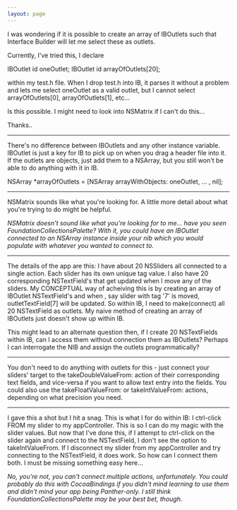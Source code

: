 ```yaml
---
layout: page
---
```


I was wondering if it is possible to create an array of IBOutlets such that Interface Builder will let me select these as outlets.

Currently, I've tried this, I declare

    
IBOutlet id oneOutlet;
IBOutlet id arrayOfOutlets[20];


within my test.h file.  When I drop test.h into IB, it parses it without a problem and lets me select oneOutlet as a valid outlet, but I cannot select arrayOfOutlets[0], arrayOfOutlets[1], etc...

Is this possible.  I might need to look into NSMatrix if I can't do this...

Thanks..

----

There's no difference between IBOutlets and any other instance variable. IBOutlet is just a key for IB to pick up on when you drag a header file into it. If the outlets are objects, just add them to a NSArray, but you still won't be able to do anything with it in IB.

    
NSArray *arrayOfOutlets = [NSArray arrayWithObjects: oneOutlet, ... , nil];


----

NSMatrix sounds like what you're looking for. A little more detail about what you're trying to do might be helpful.

*NSMatrix doesn't sound like what you're looking for to me... have you seen FoundationCollectionsPalette? With it, you could have an IBOutlet connected to an NSArray instance inside your nib which you would populate with whatever you wanted to connect to.*

----
The details of the app are this:  I have about 20 NSSliders all connected to a single action.  Each slider has its own unique tag value.  I also have 20 corresponding NSTextField's that get updated when I move any of the sliders.  My CONCEPTUAL way of acheiving this is by creating an array of IBOutlet NSTextField's and when , say slider with tag '7' is moved, outletTextField[7] will be updated.  So within IB, I need to make(connect) all 20 NSTextField as outlets.  My naive method of creating an array of IBOutlets just doesn't show up within IB.

This might lead to an alternate question then, if I create 20 NSTextFields within IB, can I access them without connection them as IBOutlets?  Perhaps I can interrogate the NIB and assign the outlets programmatically?

----

You don't need to do anything with outlets for this - just connect your sliders' target to the takeDoubleValueFrom: action of their corresponding text fields, and vice-versa if you want to allow text entry into the fields. You could also use the takeFloatValueFrom: or takeIntValueFrom: actions, depending  on what precision you need.

----

I gave this a shot but I hit a snag.  This is what I for do within IB: I ctrl-click FROM my slider to my appController.  This is so I can do my magic with the slider values.  But now that I've done this, if I attempt to ctrl-click on the slider again and connect to the NSTextField, I don't see the option to takeIntValueFrom.  If I disconnect my slider from my appController and try connecting to the NSTextField, it does work.  So how can I connect them both.  I must be missing something easy here...

*No, you're not, you can't connect multiple actions, unfortunately. You could probably do this with CocoaBindings if you didn't mind learning to use them and didn't mind your app being Panther-only. I still think FoundationCollectionsPalette may be your best bet, though.*
